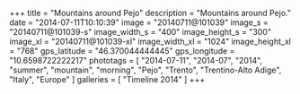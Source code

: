 +++
title = "Mountains around Pejo"
description = "Mountains around Pejo."
date = "2014-07-11T10:10:39"
image = "20140711@101039"
image_s = "20140711@101039-s"
image_width_s = "400"
image_height_s = "300"
image_xl = "20140711@101039-xl"
image_width_xl = "1024"
image_height_xl = "768"
gps_latitude = "46.370044444445"
gps_longitude = "10.6598722222217"
phototags = [ "2014-07-11", "2014-07", "2014", "summer", "mountain", "morning", "Pejo", "Trento", "Trentino-Alto Adige", "Italy", "Europe" ]
galleries = [ "Timeline 2014" ]
+++
